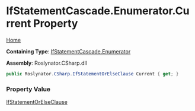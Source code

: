 # IfStatementCascade\.Enumerator\.Current Property

[Home](../../../../../README.md)

**Containing Type**: [IfStatementCascade.Enumerator](../README.md)

**Assembly**: Roslynator\.CSharp\.dll

```csharp
public Roslynator.CSharp.IfStatementOrElseClause Current { get; }
```

### Property Value

[IfStatementOrElseClause](../../../IfStatementOrElseClause/README.md)

